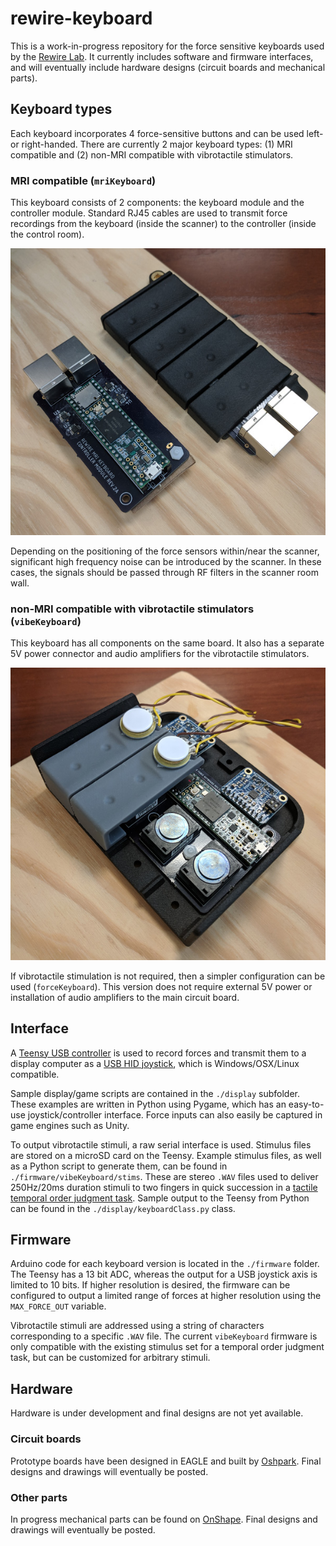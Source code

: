 # rewire-keyboard

This is a work-in-progress repository for the force sensitive keyboards used by the [Rewire Lab](http://rewire.me.utexas.edu/). It currently includes software and firmware interfaces, and will eventually include hardware designs (circuit boards and mechanical parts).

## Keyboard types

Each keyboard incorporates 4 force-sensitive buttons and can be used left- or right-handed. There are currently 2 major keyboard types: (1) MRI compatible and (2) non-MRI compatible with vibrotactile stimulators.

### MRI compatible (`mriKeyboard`)

This keyboard consists of 2 components: the keyboard module and the controller module. Standard RJ45 cables are used to transmit force recordings from the keyboard (inside the scanner) to the controller (inside the control room).

![mri-keyboard](./hardware/photos/mri-keyboard-progress.jpg)

Depending on the positioning of the force sensors within/near the scanner, significant high frequency noise can be introduced by the scanner. In these cases, the signals should be passed through RF filters in the scanner room wall.

### non-MRI compatible with vibrotactile stimulators (`vibeKeyboard`)

This keyboard has all components on the same board. It also has a separate 5V power connector and audio amplifiers for the vibrotactile stimulators. 

![mri-keyboard](./hardware/photos/vibe-keyboard-progress.jpg)

If vibrotactile stimulation is not required, then a simpler configuration can be used (`forceKeyboard`). This version does not require external 5V power or installation of audio amplifiers to the main circuit board.

## Interface

A [Teensy USB controller](https://www.pjrc.com/teensy/) is used to record forces and transmit them to a display computer as a [USB HID joystick](https://www.pjrc.com/teensy/td_joystick.html), which is Windows/OSX/Linux compatible.

Sample display/game scripts are contained in the `./display` subfolder. These examples are written in Python using Pygame, which has an easy-to-use joystick/controller interface. Force inputs can also easily be captured in game engines such as Unity.

To output vibrotactile stimuli, a raw serial interface is used. Stimulus files are stored on a microSD card on the Teensy. Example stimulus files, as well as a Python script to generate them, can be found in `./firmware/vibeKeyboard/stims`. These are stereo `.WAV` files used to deliver 250Hz/20ms duration stimuli to two fingers in quick succession in a [tactile temporal order judgment task](http://www.scholarpedia.org/article/Tactile_temporal_order). Sample output to the Teensy from Python can be found in the `./display/keyboardClass.py` class.

## Firmware

Arduino code for each keyboard version is located in the `./firmware` folder. The Teensy has a 13 bit ADC, whereas the output for a USB joystick axis is limited to 10 bits. If higher resolution is desired, the firmware can be configured to output a limited range of forces at higher resolution using the `MAX_FORCE_OUT` variable. 

Vibrotactile stimuli are addressed using a string of characters corresponding to a specific `.WAV` file. The current `vibeKeyboard` firmware is only compatible with the existing stimulus set for a temporal order judgment task, but can be customized for arbitrary stimuli.

## Hardware

Hardware is under development and final designs are not yet available.

### Circuit boards

Prototype boards have been designed in EAGLE and built by [Oshpark](https://oshpark.com/). Final designs and drawings will eventually be posted.

### Other parts

In progress mechanical parts can be found on [OnShape](https://cad.onshape.com/documents/ac102712f8d1c43274e5ca9a/w/98e7a679d8a4a7765bb5abd0/e/b2401a3df767a35630ee1038). Final designs and drawings will eventually be posted.
